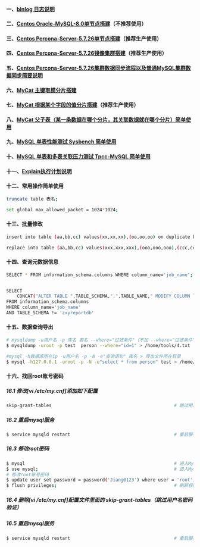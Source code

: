 #### 一、[binlog 日志说明][10]
#### 二、[Centos Oracle-MySQL-8.0单节点搭建][1]（不推荐使用）
#### 三、[Centos Percona-Server-5.7.26单节点搭建][3]（推荐生产使用）
#### 四、[Centos Percona-Server-5.7.26镜像集群搭建][4]（推荐生产使用）
#### 五、[Centos Percona-Server-5.7.26集群数据同步流程以及普通MySQL集群数据同步简要说明][11]
#### 六、[MyCat 主键取模分片搭建][5]
#### 七、[MyCat 根据某个字段的值分片搭建][6]（推荐生产使用）
#### 八、[MyCat 父子表（某一条数据在哪个分片，其关联数据就在哪个分片）简单使用][7]
#### 九、[MySQL 单表性能测试 Sysbench 简单使用][8]
#### 十、[MySQL 单表和多表关联压力测试 Tpcc-MySQL 简单使用][9]
#### 十一、[Explain执行计划说明][2]
#### 十二、常用操作简单使用
```bash
truncate table 表名;                                                                    # 清空整张表数据

set global max_allowed_packet = 1024*1024;                                              # 加大mysq批量插入的数量
```

#### 十三、批量修改
```bash
insert into table (aa,bb,cc) values(xx,xx,xx),(oo,oo,oo) on duplicate key update        # 遇见相同的key修改，没有插入

replace into table (aa,bb,cc) values(xxx,xxx,xxx),(ooo,ooo,ooo),(ccc,ccc,ccc)           # 遇见相同的key修改，没有不操作
```


#### 十四、查询元数据信息
```bash
SELECT * FROM information_schema.columns WHERE column_name='job_name';                  # 查询所有表包含 job_name 列名


SELECT 
    CONCAT("ALTER TABLE ",TABLE_SCHEMA,".",TABLE_NAME," MODIFY COLUMN `job_name` VARCHAR(500);") 
FROM information_schema.columns 
WHERE column_name='job_name' 
AND TABLE_SCHEMA != 'zxyreportdb'
```

#### 十五、数据查询导出
```bash
# mysqldump -u用户名 -p 库名 表名 --where="过滤条件"（不加 --where="过滤条件" 就是导出整张表） > 导出文件所在目录
$ mysqldump -uroot -p test  person --where="id=1" > /home/tools/4.txt

#mysql -h数据库所在ip -u用户名 -p -N -e"查询语句" 库名 > 导出文件所在目录
$ mysql -h127.0.0.1 -uroot -p -N -e"select * from person" test > /home/tools/1.txt
```

#### 十六、找回root账号密码
##### 16.1 修改[vi /etc/my.cnf]添加如下配置
```bash
skip-grant-tables                                              # 跳过用户名密码验证
```
##### 16.2 重启mysql服务
```bash
$ service mysqld restart                                       # 重启服务
```
##### 16.3 修改root密码
```bash
$ mysql                                                        # 进入MySQL服务
$ use mysql;                                                   # 进入MySQL系统库
# 修改root账号密码
$ update user set password = password('Jiang@123') where user = 'root';
$ flush privileges;                                            # 刷新权限
```
##### 16.4 删除[vi /etc/my.cnf]配置文件里面的 skip-grant-tables（跳过用户名密码验证）
##### 16.5 重启mysql服务
```bash
$ service mysqld restart                                       # 重启服务
```
[1]: https://github.com/firechiang/mysql-test/blob/master/docs/setup-single-install.md
[2]: https://github.com/firechiang/mysql-test/blob/master/docs/explain-explain.md
[3]: https://github.com/firechiang/mysql-test/blob/master/docs/percona-server7-single-install.md
[4]: https://github.com/firechiang/mysql-test/blob/master/docs/percona-server7-cluster-install.md
[5]: https://github.com/firechiang/mysql-test/blob/master/docs/mycat-mod-use.md
[6]: https://github.com/firechiang/mysql-test/blob/master/docs/mycat-custom-use.md
[7]: https://github.com/firechiang/mysql-test/blob/master/docs/mycat-parent-use.md
[8]: https://github.com/firechiang/mysql-test/blob/master/docs/sysbench-use.md
[9]: https://github.com/firechiang/mysql-test/blob/master/docs/tpcc-mysql-use.md
[10]: https://github.com/firechiang/mysql-test/blob/master/docs/binlog-introduce.md
[11]: https://github.com/firechiang/mysql-test/blob/master/docs/pxc-sync.md
